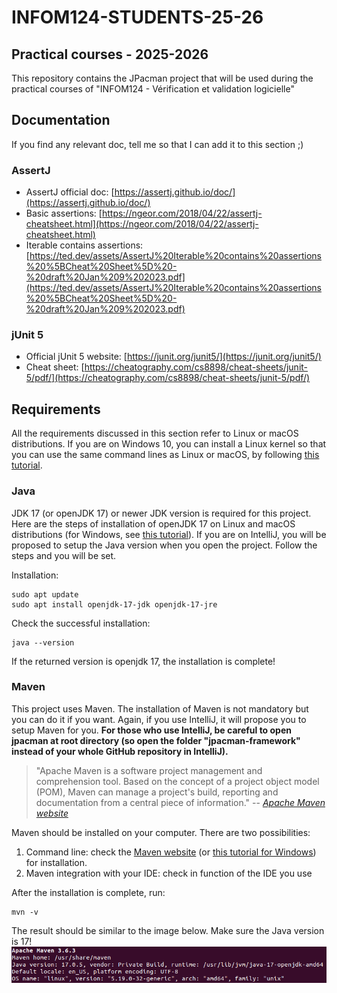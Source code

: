 # INFOM124-STUDENTS-25-26

## Practical courses - 2025-2026

This repository contains the JPacman project that will be used during the practical courses of "INFOM124 - Vérification et validation logicielle"

## Documentation

If you find any relevant doc, tell me so that I can add it to this section ;)

### AssertJ

- AssertJ official doc: [https://assertj.github.io/doc/](https://assertj.github.io/doc/)
- Basic assertions: [https://ngeor.com/2018/04/22/assertj-cheatsheet.html](https://ngeor.com/2018/04/22/assertj-cheatsheet.html)
- Iterable contains assertions: [https://ted.dev/assets/AssertJ%20Iterable%20contains%20assertions%20%5BCheat%20Sheet%5D%20-%20draft%20Jan%209%202023.pdf](https://ted.dev/assets/AssertJ%20Iterable%20contains%20assertions%20%5BCheat%20Sheet%5D%20-%20draft%20Jan%209%202023.pdf)

### jUnit 5

- Official jUnit 5 website: [https://junit.org/junit5/](https://junit.org/junit5/)
- Cheat sheet: [https://cheatography.com/cs8898/cheat-sheets/junit-5/pdf/](https://cheatography.com/cs8898/cheat-sheets/junit-5/pdf/)


## Requirements

All the requirements discussed in this section refer to Linux or macOS distributions. If you are on Windows 10, you can install a Linux kernel so that you can use the same command lines as Linux or macOS, by following [this tutorial](https://www.ssl.com/fr/comment/activer-le-sous-syst%C3%A8me-linux-installer-ubuntu-windows-10/).

### Java

JDK 17 (or openJDK 17) or newer JDK version is required for this project. Here are the steps of installation of openJDK 17 on Linux and macOS distributions (for Windows, see [this tutorial](https://java.tutorials24x7.com/blog/how-to-install-openjdk-17-on-windows)). If you are on IntelliJ, you will be proposed to setup the Java version when you open the project. Follow the steps and you will be set.

Installation:

```console
sudo apt update
sudo apt install openjdk-17-jdk openjdk-17-jre
```

Check the successful installation:

```console
java --version
```

If the returned version is openjdk 17, the installation is complete!

### Maven

This project uses Maven. The installation of Maven is not mandatory but you can do it if you want. Again, if you use IntelliJ, it will propose you to setup Maven for you. **For those who use IntelliJ, be careful to open jpacman at root directory (so open the folder "jpacman-framework" instead of your whole GitHub repository in IntelliJ).**

> "Apache Maven is a software project management and comprehension tool. Based on the concept of a project object model (POM), Maven can manage a project's build, reporting and documentation from a central piece of information."
> -- <cite>[Apache Maven website](https://maven.apache.org/)</cite>

Maven should be installed on your computer. There are two possibilities:

1. Command line: check the [Maven website](https://maven.apache.org/install.html) (or [this tutorial for Windows](https://phoenixnap.com/kb/install-maven-windows)) for installation.
2. Maven integration with your IDE: check in function of the IDE you use

After the installation is complete, run:

```console
mvn -v
```

The result should be similar to the image below. Make sure the Java version is 17!
![](images/maven-version.png)